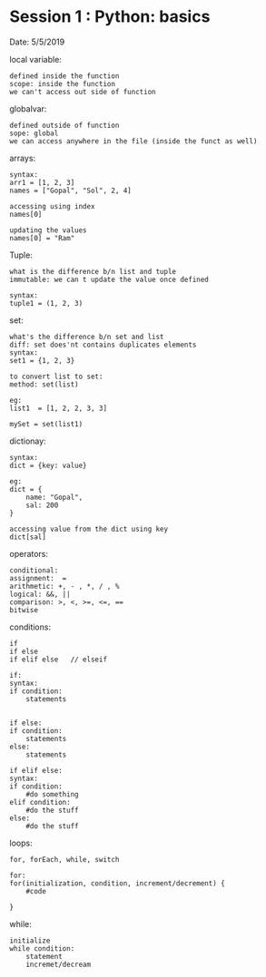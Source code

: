 # Session 1 : Python: basics

Date: 5/5/2019

local variable:
```
defined inside the function
scope: inside the function
we can't access out side of function
```

globalvar:
```
defined outside of function
sope: global
we can access anywhere in the file (inside the funct as well)
```

arrays:
```
syntax:
arr1 = [1, 2, 3]
names = ["Gopal", "Sol", 2, 4]

accessing using index
names[0]

updating the values
names[0] = "Ram"
```


Tuple:
```
what is the difference b/n list and tuple
immutable: we can t update the value once defined

syntax:
tuple1 = (1, 2, 3)
```

set:
```
what's the difference b/n set and list
diff: set does'nt contains duplicates elements
syntax:
set1 = {1, 2, 3}

to convert list to set:
method: set(list)

eg:
list1  = [1, 2, 2, 3, 3]

mySet = set(list1)
```

dictionay:
```
syntax:
dict = {key: value}

eg:
dict = {
    name: "Gopal",
    sal: 200
}

accessing value from the dict using key
dict[sal]
```

operators:
```
conditional:
assignment:  =
arithmetic: +, - , *, / , %
logical: &&, ||
comparison: >, <, >=, <=, ==
bitwise
```

conditions:
```
if
if else
if elif else   // elseif
```

```
if:
syntax:
if condition:
    statements


if else:
if condition:
    statements
else:
    statements

if elif else:
syntax:
if condition:
    #do something
elif condition:
    #do the stuff
else:
    #do the stuff
```

loops:
```
for, forEach, while, switch

for:
for(initialization, condition, increment/decrement) {
    #code
    
}
```

while:
```
initialize
while condition:
    statement
    incremet/decream
```

